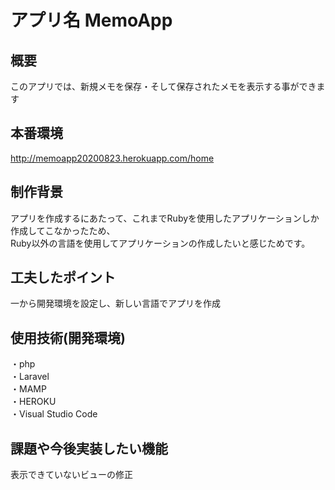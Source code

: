 #  アプリ名 MemoApp

## 概要  
このアプリでは、新規メモを保存・そして保存されたメモを表示する事ができます

## 本番環境  
http://memoapp20200823.herokuapp.com/home

## 制作背景  
アプリを作成するにあたって、これまでRubyを使用したアプリケーションしか作成してこなかったため、  
Ruby以外の言語を使用してアプリケーションの作成したいと感じためです。

## 工夫したポイント  
一から開発環境を設定し、新しい言語でアプリを作成  

## 使用技術(開発環境)  
・php  
・Laravel  
・MAMP  
・HEROKU  
・Visual Studio Code

## 課題や今後実装したい機能  
表示できていないビューの修正